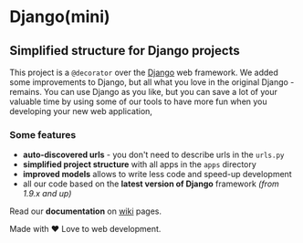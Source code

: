 # Django(mini)
## Simplified structure for Django projects

This project is a `@decorator` over the [Django](http://djangoproject.com) web framework. We added some improvements to Django, but all what you love in the original Django - remains. You can use Django as you like, but you can save a lot of your valuable time by using some of our tools to have more fun when you developing your new web application,

### Some features

- **auto-discovered urls** - you don't need to describe urls in the `urls.py`
- **simplified project structure** with all apps in the `apps` directory
- **improved models** allows to write less code and speed-up development
- all our code based on the **latest version of Django** framework *(from 1.9.x and up)*

Read our **documentation** on [wiki](//github.com/djangomini/djangomini/wiki) pages.

Made with ♥️ Love to web development.
